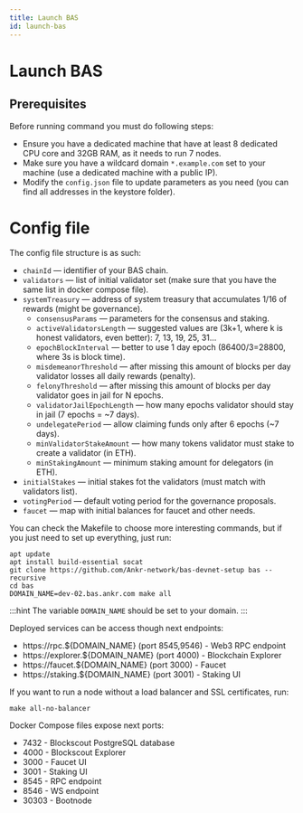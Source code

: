 ```yaml
---
title: Launch BAS
id: launch-bas
---
```


# Launch BAS

## Prerequisites

Before running command you must do following steps:
* Ensure you have a dedicated machine that have at least 8 dedicated CPU core and 32GB RAM, as it needs to run 7 nodes.
* Make sure you have a wildcard domain `*.example.com` set to your machine (use a dedicated machine with a public IP).
* Modify the `config.json` file to update parameters as you need (you can find all addresses in the keystore folder).

# Config file

The config file structure is as such:

* `chainId` — identifier of your BAS chain.
* `validators` — list of initial validator set (make sure that you have the same list in docker compose file).
* `systemTreasury` — address of system treasury that accumulates 1/16 of rewards (might be governance).
   * `consensusParams` — parameters for the consensus and staking.
   * `activeValidatorsLength` — suggested values are (3k+1, where k is honest validators, even better): 7, 13, 19, 25, 31...
   * `epochBlockInterval` — better to use 1 day epoch (86400/3=28800, where 3s is block time).
   * `misdemeanorThreshold` — after missing this amount of blocks per day validator losses all daily rewards (penalty).
   * `felonyThreshold` — after missing this amount of blocks per day validator goes in jail for N epochs.
   * `validatorJailEpochLength` — how many epochs validator should stay in jail (7 epochs = ~7 days).
   * `undelegatePeriod` — allow claiming funds only after 6 epochs (~7 days).
   * `minValidatorStakeAmount` — how many tokens validator must stake to create a validator (in ETH).
   * `minStakingAmount` — minimum staking amount for delegators (in ETH).
* `initialStakes` — initial stakes fot the validators (must match with validators list).
* `votingPeriod` — default voting period for the governance proposals.
* `faucet` — map with initial balances for faucet and other needs.

You can check the Makefile to choose more interesting commands, but if you just need to set up everything, just run:
```
apt update
apt install build-essential socat
git clone https://github.com/Ankr-network/bas-devnet-setup bas --recursive
cd bas
DOMAIN_NAME=dev-02.bas.ankr.com make all
```
:::hint
The variable `DOMAIN_NAME` should be set to your domain.
:::

Deployed services can be access though next endpoints:
* https://rpc.${DOMAIN_NAME} (port 8545,9546) - Web3 RPC endpoint
* https://explorer.${DOMAIN_NAME} (port 4000) - Blockchain Explorer
* https://faucet.${DOMAIN_NAME} (port 3000) - Faucet
* https://staking.${DOMAIN_NAME} (port 3001) - Staking UI

If you want to run a node without a load balancer and SSL certificates, run:
```
make all-no-balancer
```

Docker Compose files expose next ports:
* 7432 - Blockscout PostgreSQL database
* 4000 - Blockscout Explorer
* 3000 - Faucet UI
* 3001 - Staking UI
* 8545 - RPC endpoint
* 8546 - WS endpoint
* 30303 - Bootnode







